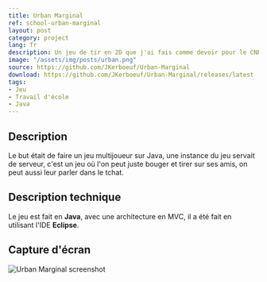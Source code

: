 ```yaml
---
title: Urban Marginal
ref: school-urban-marginal
layout: post
category: project
lang: fr
description: Un jeu de tir en 2D que j'ai fais comme devoir pour le CNED
image: "/assets/img/posts/urban.png"
source: https://github.com/JKerboeuf/Urban-Marginal
download: https://github.com/JKerboeuf/Urban-Marginal/releases/latest
tags:
- Jeu
- Travail d'école
- Java
---
```


## Description

Le but était de faire un jeu multijoueur sur Java, une instance du jeu servait de serveur, c'est un jeu où l'on peut juste bouger et tirer sur ses amis, on peut aussi leur parler dans le tchat.

## Description technique

Le jeu est fait en **Java**, avec une architecture en MVC, il a été fait en utilisant l'IDE **Eclipse**.

## Capture d'écran

![Urban Marginal screenshot](https://i.imgur.com/QdeYKwh.png)

